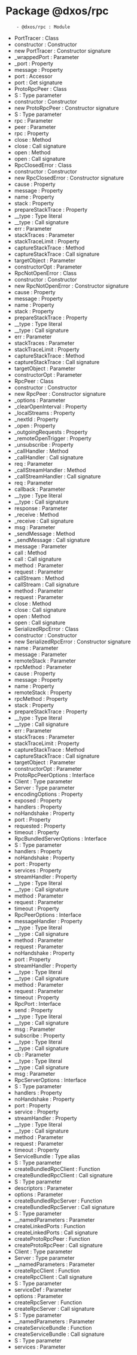 # Package @dxos/rpc

        - @dxos/rpc : Module
- PortTracer : Class
- constructor : Constructor
- new PortTracer : Constructor signature
- _wrappedPort : Parameter
- _port : Property
- message : Property
- port : Accessor
- port : Get signature
- ProtoRpcPeer : Class
- S : Type parameter
- constructor : Constructor
- new ProtoRpcPeer : Constructor signature
- S : Type parameter
- rpc : Parameter
- peer : Parameter
- rpc : Property
- close : Method
- close : Call signature
- open : Method
- open : Call signature
- RpcClosedError : Class
- constructor : Constructor
- new RpcClosedError : Constructor signature
- cause : Property
- message : Property
- name : Property
- stack : Property
- prepareStackTrace : Property
- __type : Type literal
- __type : Call signature
- err : Parameter
- stackTraces : Parameter
- stackTraceLimit : Property
- captureStackTrace : Method
- captureStackTrace : Call signature
- targetObject : Parameter
- constructorOpt : Parameter
- RpcNotOpenError : Class
- constructor : Constructor
- new RpcNotOpenError : Constructor signature
- cause : Property
- message : Property
- name : Property
- stack : Property
- prepareStackTrace : Property
- __type : Type literal
- __type : Call signature
- err : Parameter
- stackTraces : Parameter
- stackTraceLimit : Property
- captureStackTrace : Method
- captureStackTrace : Call signature
- targetObject : Parameter
- constructorOpt : Parameter
- RpcPeer : Class
- constructor : Constructor
- new RpcPeer : Constructor signature
- _options : Parameter
- _clearOpenInterval : Property
- _localStreams : Property
- _nextId : Property
- _open : Property
- _outgoingRequests : Property
- _remoteOpenTrigger : Property
- _unsubscribe : Property
- _callHandler : Method
- _callHandler : Call signature
- req : Parameter
- _callStreamHandler : Method
- _callStreamHandler : Call signature
- req : Parameter
- callback : Parameter
- __type : Type literal
- __type : Call signature
- response : Parameter
- _receive : Method
- _receive : Call signature
- msg : Parameter
- _sendMessage : Method
- _sendMessage : Call signature
- message : Parameter
- call : Method
- call : Call signature
- method : Parameter
- request : Parameter
- callStream : Method
- callStream : Call signature
- method : Parameter
- request : Parameter
- close : Method
- close : Call signature
- open : Method
- open : Call signature
- SerializedRpcError : Class
- constructor : Constructor
- new SerializedRpcError : Constructor signature
- name : Parameter
- message : Parameter
- remoteStack : Parameter
- rpcMethod : Parameter
- cause : Property
- message : Property
- name : Property
- remoteStack : Property
- rpcMethod : Property
- stack : Property
- prepareStackTrace : Property
- __type : Type literal
- __type : Call signature
- err : Parameter
- stackTraces : Parameter
- stackTraceLimit : Property
- captureStackTrace : Method
- captureStackTrace : Call signature
- targetObject : Parameter
- constructorOpt : Parameter
- ProtoRpcPeerOptions : Interface
- Client : Type parameter
- Server : Type parameter
- encodingOptions : Property
- exposed : Property
- handlers : Property
- noHandshake : Property
- port : Property
- requested : Property
- timeout : Property
- RpcBundledServerOptions : Interface
- S : Type parameter
- handlers : Property
- noHandshake : Property
- port : Property
- services : Property
- streamHandler : Property
- __type : Type literal
- __type : Call signature
- method : Parameter
- request : Parameter
- timeout : Property
- RpcPeerOptions : Interface
- messageHandler : Property
- __type : Type literal
- __type : Call signature
- method : Parameter
- request : Parameter
- noHandshake : Property
- port : Property
- streamHandler : Property
- __type : Type literal
- __type : Call signature
- method : Parameter
- request : Parameter
- timeout : Property
- RpcPort : Interface
- send : Property
- __type : Type literal
- __type : Call signature
- msg : Parameter
- subscribe : Property
- __type : Type literal
- __type : Call signature
- cb : Parameter
- __type : Type literal
- __type : Call signature
- msg : Parameter
- RpcServerOptions : Interface
- S : Type parameter
- handlers : Property
- noHandshake : Property
- port : Property
- service : Property
- streamHandler : Property
- __type : Type literal
- __type : Call signature
- method : Parameter
- request : Parameter
- timeout : Property
- ServiceBundle : Type alias
- S : Type parameter
- createBundledRpcClient : Function
- createBundledRpcClient : Call signature
- S : Type parameter
- descriptors : Parameter
- options : Parameter
- createBundledRpcServer : Function
- createBundledRpcServer : Call signature
- S : Type parameter
- __namedParameters : Parameter
- createLinkedPorts : Function
- createLinkedPorts : Call signature
- createProtoRpcPeer : Function
- createProtoRpcPeer : Call signature
- Client : Type parameter
- Server : Type parameter
- __namedParameters : Parameter
- createRpcClient : Function
- createRpcClient : Call signature
- S : Type parameter
- serviceDef : Parameter
- options : Parameter
- createRpcServer : Function
- createRpcServer : Call signature
- S : Type parameter
- __namedParameters : Parameter
- createServiceBundle : Function
- createServiceBundle : Call signature
- S : Type parameter
- services : Parameter
